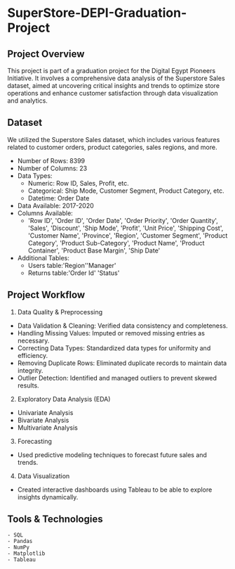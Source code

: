 # SuperStore-DEPI-Graduation-Project

## Project Overview
This project is part of a graduation project for the Digital Egypt Pioneers Initiative. It involves a comprehensive data analysis of the Superstore Sales dataset, aimed at uncovering critical insights and trends to optimize store operations and enhance customer satisfaction through data visualization and analytics.

## Dataset
We utilized the Superstore Sales dataset, which includes various features related to customer orders, product categories, sales regions, and more.
- Number of Rows: 8399
- Number of Columns: 23
- Data Types:
    - Numeric: Row ID, Sales, Profit, etc.
    - Categorical: Ship Mode, Customer Segment, Product Category, etc.
    - Datetime: Order Date
- Data Available: 2017-2020
- Columns Available:
    - 'Row ID', 'Order ID', 'Order Date', 'Order Priority', 'Order Quantity', 'Sales', 'Discount', 'Ship Mode', 'Profit', 'Unit Price', 'Shipping Cost', 'Customer Name', 'Province', 'Region', 'Customer Segment', 'Product Category', 'Product Sub-Category', 'Product Name', 'Product Container', 'Product Base Margin', 'Ship Date'
- Additional Tables:
    - Users table:'Region''Manager'
    - Returns table:'Order Id' 'Status'

 ## Project Workflow
 
1. Data Quality & Preprocessing
 - Data Validation & Cleaning: Verified data consistency and completeness.
 - Handling Missing Values: Imputed or removed missing entries as necessary.
 - Correcting Data Types: Standardized data types for uniformity and efficiency.
 - Removing Duplicate Rows: Eliminated duplicate records to maintain data integrity.
 - Outlier Detection: Identified and managed outliers to prevent skewed results.

2. Exploratory Data Analysis (EDA)
 - Univariate Analysis
 - Bivariate Analysis
 - Multivariate Analysis

3. Forecasting
 - Used predictive modeling techniques to forecast future sales and trends.

4. Data Visualization
 - Created interactive dashboards using Tableau to be able to explore insights dynamically.

## Tools & Technologies
    - SQL
    - Pandas
    - NumPy
    - Matplotlib
    - Tableau

